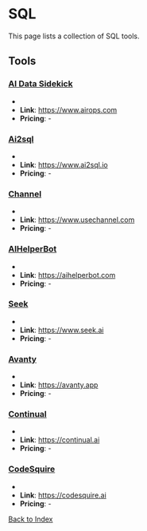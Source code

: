 # SQL

This page lists a collection of SQL tools.

## Tools

### [AI Data Sidekick](https://www.airops.com)
-
- **Link**: https://www.airops.com
- **Pricing**: -

### [Ai2sql](https://www.ai2sql.io)
-
- **Link**: https://www.ai2sql.io
- **Pricing**: -

### [Channel](https://www.usechannel.com)
-
- **Link**: https://www.usechannel.com
- **Pricing**: -

### [AIHelperBot](https://aihelperbot.com)
-
- **Link**: https://aihelperbot.com
- **Pricing**: -

### [Seek](https://www.seek.ai)
-
- **Link**: https://www.seek.ai
- **Pricing**: -

### [Avanty](https://avanty.app)
-
- **Link**: https://avanty.app
- **Pricing**: -

### [Continual](https://continual.ai)
-
- **Link**: https://continual.ai
- **Pricing**: -

### [CodeSquire](https://codesquire.ai)
-
- **Link**: https://codesquire.ai
- **Pricing**: -


[Back to Index](../README.MD)
